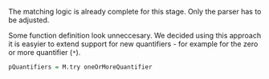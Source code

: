 The matching logic is already complete for this stage.
Only the parser has to be adjusted.

Some function definition look unneccesary.
We decided using this approach it is easyier to extend support for new quantifiers - for example for the zero or more quantifier (`*`).

```Haskell
pQuantifiers = M.try oneOrMoreQuantifier
```
